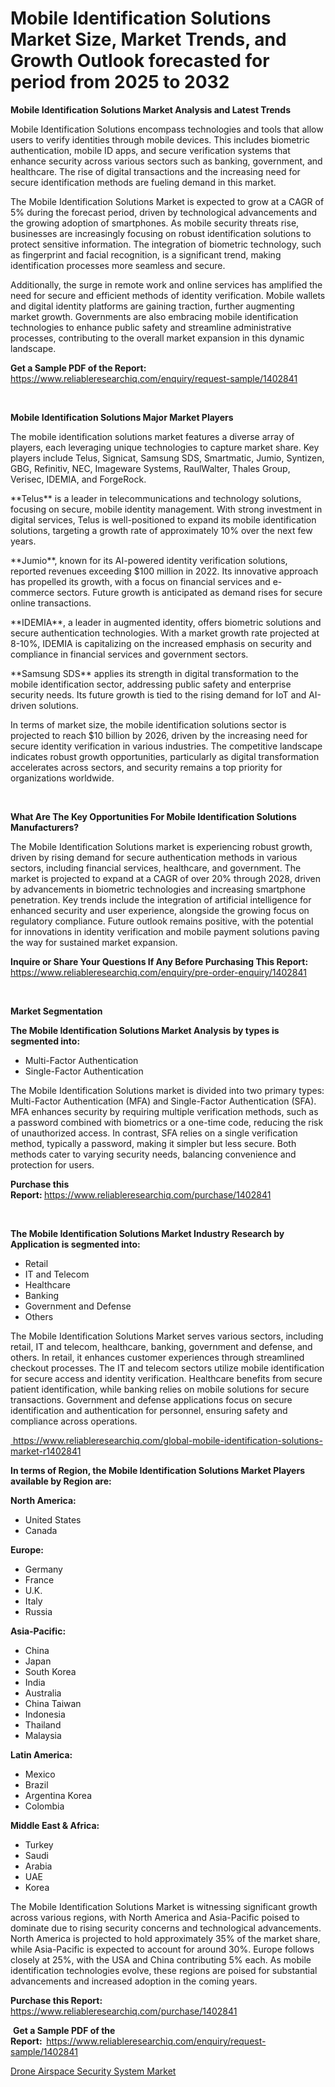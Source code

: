<p><h1>Mobile Identification Solutions Market Size, Market Trends, and Growth Outlook forecasted for period from 2025 to 2032</h1></p><p><strong>Mobile Identification Solutions Market Analysis and Latest Trends</strong></p>
<p><p>Mobile Identification Solutions encompass technologies and tools that allow users to verify identities through mobile devices. This includes biometric authentication, mobile ID apps, and secure verification systems that enhance security across various sectors such as banking, government, and healthcare. The rise of digital transactions and the increasing need for secure identification methods are fueling demand in this market.</p><p>The Mobile Identification Solutions Market is expected to grow at a CAGR of 5% during the forecast period, driven by technological advancements and the growing adoption of smartphones. As mobile security threats rise, businesses are increasingly focusing on robust identification solutions to protect sensitive information. The integration of biometric technology, such as fingerprint and facial recognition, is a significant trend, making identification processes more seamless and secure.</p><p>Additionally, the surge in remote work and online services has amplified the need for secure and efficient methods of identity verification. Mobile wallets and digital identity platforms are gaining traction, further augmenting market growth. Governments are also embracing mobile identification technologies to enhance public safety and streamline administrative processes, contributing to the overall market expansion in this dynamic landscape.</p></p>
<p><strong>Get a Sample PDF of the Report:&nbsp;</strong> <a href="https://www.reliableresearchiq.com/enquiry/request-sample/1402841?utm_campaign=3296&utm_medium=2&utm_source=Github&utm_content=ia&utm_term=28032025&utm_id=mobile-identification-solutions">https://www.reliableresearchiq.com/enquiry/request-sample/1402841</a></p>
<p>&nbsp;</p>
<p><strong>Mobile Identification Solutions Major Market Players</strong></p>
<p><p>The mobile identification solutions market features a diverse array of players, each leveraging unique technologies to capture market share. Key players include Telus, Signicat, Samsung SDS, Smartmatic, Jumio, Syntizen, GBG, Refinitiv, NEC, Imageware Systems, RaulWalter, Thales Group, Verisec, IDEMIA, and ForgeRock.</p><p>**Telus** is a leader in telecommunications and technology solutions, focusing on secure, mobile identity management. With strong investment in digital services, Telus is well-positioned to expand its mobile identification solutions, targeting a growth rate of approximately 10% over the next few years.</p><p>**Jumio**, known for its AI-powered identity verification solutions, reported revenues exceeding $100 million in 2022. Its innovative approach has propelled its growth, with a focus on financial services and e-commerce sectors. Future growth is anticipated as demand rises for secure online transactions.</p><p>**IDEMIA**, a leader in augmented identity, offers biometric solutions and secure authentication technologies. With a market growth rate projected at 8-10%, IDEMIA is capitalizing on the increased emphasis on security and compliance in financial services and government sectors.</p><p>**Samsung SDS** applies its strength in digital transformation to the mobile identification sector, addressing public safety and enterprise security needs. Its future growth is tied to the rising demand for IoT and AI-driven solutions.</p><p>In terms of market size, the mobile identification solutions sector is projected to reach $10 billion by 2026, driven by the increasing need for secure identity verification in various industries. The competitive landscape indicates robust growth opportunities, particularly as digital transformation accelerates across sectors, and security remains a top priority for organizations worldwide.</p></p>
<p>&nbsp;</p>
<p><strong>What Are The Key Opportunities For Mobile Identification Solutions Manufacturers?</strong></p>
<p><p>The Mobile Identification Solutions market is experiencing robust growth, driven by rising demand for secure authentication methods in various sectors, including financial services, healthcare, and government. The market is projected to expand at a CAGR of over 20% through 2028, driven by advancements in biometric technologies and increasing smartphone penetration. Key trends include the integration of artificial intelligence for enhanced security and user experience, alongside the growing focus on regulatory compliance. Future outlook remains positive, with the potential for innovations in identity verification and mobile payment solutions paving the way for sustained market expansion.</p></p>
<p><strong>Inquire or Share Your Questions If Any Before Purchasing This Report:</strong> <a href="https://www.reliableresearchiq.com/enquiry/pre-order-enquiry/1402841?utm_campaign=3296&utm_medium=2&utm_source=Github&utm_content=ia&utm_term=28032025&utm_id=mobile-identification-solutions">https://www.reliableresearchiq.com/enquiry/pre-order-enquiry/1402841</a></p>
<p>&nbsp;</p>
<p><strong>Market Segmentation</strong></p>
<p><strong>The Mobile Identification Solutions Market Analysis by types is segmented into:</strong></p>
<p><ul><li>Multi-Factor Authentication</li><li>Single-Factor Authentication</li></ul></p>
<p><p>The Mobile Identification Solutions market is divided into two primary types: Multi-Factor Authentication (MFA) and Single-Factor Authentication (SFA). MFA enhances security by requiring multiple verification methods, such as a password combined with biometrics or a one-time code, reducing the risk of unauthorized access. In contrast, SFA relies on a single verification method, typically a password, making it simpler but less secure. Both methods cater to varying security needs, balancing convenience and protection for users.</p></p>
<p><strong>Purchase this Report:&nbsp;</strong><a href="https://www.reliableresearchiq.com/purchase/1402841?utm_campaign=3296&utm_medium=2&utm_source=Github&utm_content=ia&utm_term=28032025&utm_id=mobile-identification-solutions">https://www.reliableresearchiq.com/purchase/1402841</a></p>
<p>&nbsp;</p>
<p><strong>The Mobile Identification Solutions Market Industry Research by Application is segmented into:</strong></p>
<p><ul><li>Retail</li><li>IT and Telecom</li><li>Healthcare</li><li>Banking</li><li>Government and Defense</li><li>Others</li></ul></p>
<p><p>The Mobile Identification Solutions Market serves various sectors, including retail, IT and telecom, healthcare, banking, government and defense, and others. In retail, it enhances customer experiences through streamlined checkout processes. The IT and telecom sectors utilize mobile identification for secure access and identity verification. Healthcare benefits from secure patient identification, while banking relies on mobile solutions for secure transactions. Government and defense applications focus on secure identification and authentication for personnel, ensuring safety and compliance across operations.</p></p>
<p><a href="https://www.reliableresearchiq.com/global-mobile-identification-solutions-market-r1402841?utm_campaign=3296&utm_medium=2&utm_source=Github&utm_content=ia&utm_term=28032025&utm_id=mobile-identification-solutions">&nbsp;https://www.reliableresearchiq.com/global-mobile-identification-solutions-market-r1402841</a></p>
<p><strong>In terms of Region, the Mobile Identification Solutions Market Players available by Region are:</strong></p>
<p>
    <p> <strong> North America: </strong>
        <ul>
            <li>United States</li>
            <li>Canada</li>
        </ul>
        </p> 
    <p> <strong> Europe: </strong>
        <ul>
            <li>Germany</li>
            <li>France</li>
            <li>U.K.</li>
            <li>Italy</li>
            <li>Russia</li>
        </ul>
        </p> 
    <p> <strong> Asia-Pacific: </strong>
        <ul>
            <li>China</li>
            <li>Japan</li>
            <li>South Korea</li>
            <li>India</li>
            <li>Australia</li>
            <li>China Taiwan</li>
            <li>Indonesia</li>
            <li>Thailand</li>
            <li>Malaysia</li>
        </ul>
        </p> 
    <p> <strong> Latin America: </strong>
        <ul>
            <li>Mexico</li>
            <li>Brazil</li>
            <li>Argentina Korea</li>
            <li>Colombia</li>
        </ul>
        </p> 
    <p> <strong> Middle East & Africa: </strong>
        <ul>
            <li>Turkey</li>
            <li>Saudi</li>
            <li>Arabia</li>
            <li>UAE</li>
            <li>Korea</li>
        </ul>
    </p>
    </p>
<p><p>The Mobile Identification Solutions Market is witnessing significant growth across various regions, with North America and Asia-Pacific poised to dominate due to rising security concerns and technological advancements. North America is projected to hold approximately 35% of the market share, while Asia-Pacific is expected to account for around 30%. Europe follows closely at 25%, with the USA and China contributing 5% each. As mobile identification technologies evolve, these regions are poised for substantial advancements and increased adoption in the coming years.</p></p>
<p><strong>Purchase this Report: </strong><a href="https://www.reliableresearchiq.com/purchase/1402841?utm_campaign=3296&utm_medium=2&utm_source=Github&utm_content=ia&utm_term=28032025&utm_id=mobile-identification-solutions">https://www.reliableresearchiq.com/purchase/1402841</a></p>
<p>&nbsp;<strong>Get a Sample PDF of the Report:&nbsp;&nbsp;</strong><a href="https://www.reliableresearchiq.com/enquiry/request-sample/1402841?utm_campaign=3296&utm_medium=2&utm_source=Github&utm_content=ia&utm_term=28032025&utm_id=mobile-identification-solutions">https://www.reliableresearchiq.com/enquiry/request-sample/1402841</a></p>
<p><strong></strong></p>
<p><p><a href="https://github.com/alejnaouare/Market-Research-Report-List-1/blob/main/drone-airspace-security-system-market.md?utm_campaign=3296&utm_medium=2&utm_source=Github&utm_content=ia&utm_term=28032025&utm_id=mobile-identification-solutions">Drone Airspace Security System Market</a></p></p>